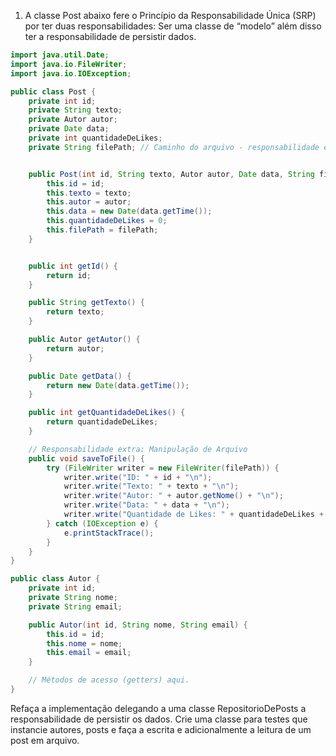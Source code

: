 1. A classe Post abaixo fere o Princípio da Responsabilidade Única (SRP) por ter duas responsabilidades: Ser uma classe de “modelo” além disso ter a responsabilidade de persistir dados.

```java
import java.util.Date;
import java.io.FileWriter;
import java.io.IOException;

public class Post {
    private int id;
    private String texto;
    private Autor autor;
    private Date data;
    private int quantidadeDeLikes;
    private String filePath; // Caminho do arquivo - responsabilidade extra


    public Post(int id, String texto, Autor autor, Date data, String filePath) {
        this.id = id;
        this.texto = texto;
        this.autor = autor;
        this.data = new Date(data.getTime());
        this.quantidadeDeLikes = 0;
        this.filePath = filePath;
    }


    public int getId() {
        return id;
    }

    public String getTexto() {
        return texto;
    }

    public Autor getAutor() {
        return autor;
    }

    public Date getData() {
        return new Date(data.getTime());
    }

    public int getQuantidadeDeLikes() {
        return quantidadeDeLikes;
    }

    // Responsabilidade extra: Manipulação de Arquivo
    public void saveToFile() {
        try (FileWriter writer = new FileWriter(filePath)) {
            writer.write("ID: " + id + "\n");
            writer.write("Texto: " + texto + "\n");
            writer.write("Autor: " + autor.getNome() + "\n");
            writer.write("Data: " + data + "\n");
            writer.write("Quantidade de Likes: " + quantidadeDeLikes + "\n");
        } catch (IOException e) {
            e.printStackTrace();
        }
    }
}

public class Autor {
    private int id;
    private String nome;
    private String email;

    public Autor(int id, String nome, String email) {
        this.id = id;
        this.nome = nome;
        this.email = email;
    }

    // Métodos de acesso (getters) aqui.
}
```

Refaça a implementação delegando a uma classe RepositorioDePosts a responsabilidade de persistir os dados. Crie uma classe para testes que instancie autores, posts e faça a escrita e adicionalmente a leitura de um post em arquivo.

